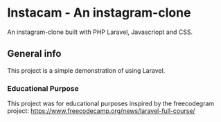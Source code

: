 # Instacam - An instagram-clone

An instagram-clone built with PHP Laravel, Javascriopt and CSS.

## General info

This project is a simple demonstration of using Laravel.

### Educational Purpose

This project was for educational purposes inspired by the freecodegram project: https://www.freecodecamp.org/news/laravel-full-course/
